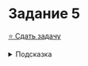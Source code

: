 # Задание 5
[:star: Сдать задачу](https://codeforces.com/problemset/problem/1/A)
<details>
<summary>Подсказка</summary>
Деление с округлением ...?
</details>
